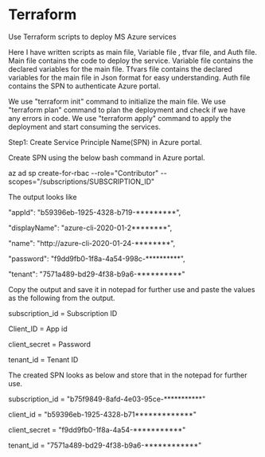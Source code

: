 # Terraform
Use Terraform scripts to deploy MS Azure services

Here I have written scripts as main file, Variable file , tfvar file, and Auth file. 
Main file contains the code to deploy the service.
Variable file contains the declared variables for the main file. 
Tfvars file contains the declared variables for the main file in Json format for easy understanding. 
Auth file contains the SPN to authenticate Azure portal. 

We use "terraform init" command to initialize the main file. 
We use "terraform plan" command to plan the deployment and check if we have any errors in code. 
We use "terraform apply" command to apply the deployment and start consuming the services.

Step1: Create Service Principle Name(SPN) in Azure portal.

Create SPN using the below bash command in Azure portal. 

az ad sp create-for-rbac --role="Contributor" --scopes="/subscriptions/SUBSCRIPTION_ID"

The output looks like 

 "appId": "b59396eb-1925-4328-b719-*********",

  "displayName": "azure-cli-2020-01-2********",
  
  "name": "http://azure-cli-2020-01-24-********",
  
  "password": "f9dd9fb0-1f8a-4a54-998c-**********",
  
  "tenant": "7571a489-bd29-4f38-b9a6-**********"
  
  Copy the output and save it in notepad for further use and paste the values as the following from the output.
  
 subscription_id = Subscription ID 

 Client_ID = App id 
 
 client_secret = Password

 tenant_id = Tenant ID	
 
 The created SPN looks as below and store that in the notepad for further use. 

subscription_id	= "b75f9849-8afd-4e03-95ce-***********"

client_id	= "b59396eb-1925-4328-b71*************"

client_secret 	= "f9dd9fb0-1f8a-4a54-***********"

tenant_id	= "7571a489-bd29-4f38-b9a6-************" 









